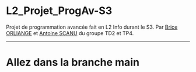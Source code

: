 # L2_Projet_ProgAv-S3
Projet de programmation avancée fait en L2 Info durant le S3.
Par [Brice ORLIANGE](mailto:briceorl54580@gmail.com) et [Antoine SCANU](mailto:antoine.scanu1@gmail.com) du groupe TD2 et TP4.

__________________________

# Allez dans la branche main
